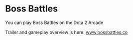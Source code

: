 # Boss Battles
You can play Boss Battles on the Dota 2 Arcade

Trailer and gameplay overview is here:
www.bossbattles.co
